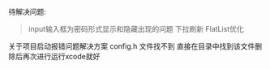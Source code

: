 

####
待解决问题:
> input输入框为密码形式显示和隐藏出现的问题
> 下拉刷新
> FlatList优化

关于项目启动报错问题解决方案
config.h 文件找不到 直接在目录中找到该文件删除后再次进行运行xcode就好